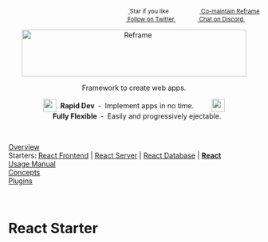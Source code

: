 <!---






    WARNING, READ THIS.
    This is a computed file. Do not edit.
    Edit `/docs/react-starter.template.md` instead.












    WARNING, READ THIS.
    This is a computed file. Do not edit.
    Edit `/docs/react-starter.template.md` instead.












    WARNING, READ THIS.
    This is a computed file. Do not edit.
    Edit `/docs/react-starter.template.md` instead.












    WARNING, READ THIS.
    This is a computed file. Do not edit.
    Edit `/docs/react-starter.template.md` instead.












    WARNING, READ THIS.
    This is a computed file. Do not edit.
    Edit `/docs/react-starter.template.md` instead.






-->
<p align="right">
    <sup>
        <a href="#">
            <img
              src="https://github.com/reframejs/reframe/raw/master/docs/images/star.svg?sanitize=true"
              width="16"
              height="12"
            >
        </a>
        Star if you like
        &nbsp;&nbsp;&nbsp;&nbsp;
        &nbsp;&nbsp;&nbsp;&nbsp;
        &nbsp;&nbsp;
        <a href="https://github.com/reframejs/reframe/blob/master/docs/contributing.md">
            <img
              src="https://github.com/reframejs/reframe/raw/master/docs/images/biceps.min.svg?sanitize=true"
              width="16"
              height="14"
            >
            Co-maintain Reframe
        </a>
    </sup>
    <br/>
    <sup>
        <a href="https://twitter.com/reframejs">
            <img
              src="https://github.com/reframejs/reframe/raw/master/docs/images/twitter-logo.svg?sanitize=true"
              width="15"
              height="13"
            >
            Follow on Twitter
        </a>
        &nbsp;&nbsp;&nbsp;&nbsp;&nbsp;
        &nbsp;&nbsp;
        <a href="https://discord.gg/kqXf65G">
            <img
              src="https://github.com/reframejs/reframe/raw/master/docs/images/chat.svg?sanitize=true"
              width="14"
              height="10"
            >
            Chat on Discord
        </a>
        &nbsp;&nbsp;&nbsp;&nbsp;
        &nbsp;&nbsp;&nbsp;&nbsp;
    </sup>
</p>
<p align="center">
    <a href="https://github.com/reframejs/reframe">
        <img src="https://github.com/reframejs/reframe/raw/master/docs/images/logo-with-title.min.svg?sanitize=true" width=450 height=94 style="max-width:100%;" alt="Reframe"/>
    </a>
</p>

<div><p align="center">
    Framework to create web apps.
</p></div>

<div><p align="center">
    <sub><sub><img src="https://github.com/reframejs/reframe/raw/docs/docs/images/thunderbolt.min.svg?sanitize=true" width="26" height="26"></sub></sub>&nbsp;&nbsp;<b>Rapid&nbsp;Dev</b>&nbsp;&nbsp;&#8209;&nbsp;&nbsp;Implement&nbsp;apps&nbsp;in&nbsp;no&nbsp;time.
    &nbsp; &nbsp; &nbsp; &nbsp;
    <sub><sub><img src="https://github.com/reframejs/reframe/raw/docs/docs/images/tornado.min.svg?sanitize=true" width="26" height="26"></sub></sub>&nbsp;&nbsp;&nbsp;<b>Fully&nbsp;Flexible</b>&nbsp;&nbsp;&#8209;&nbsp;&nbsp;Easily&nbsp;and&nbsp;progressively&nbsp;ejectable.
</p></div>

<br/>

[Overview](/../../)<br/>
Starters: [React Frontend](/docs/react-frontend-starter.md) | [React Server](/docs/react-server-starter.md) | [React Database](/docs/react-database-starter.md) | [**React**](/docs/react-starter.md)<br/>
[Usage Manual](/docs/usage-manual.md)<br/>
[Concepts](/docs/concepts.md)<br/>
[Plugins](/docs/plugins.md)

<br/>

# React Starter


<!---






    WARNING, READ THIS.
    This is a computed file. Do not edit.
    Edit `/docs/react-starter.template.md` instead.












    WARNING, READ THIS.
    This is a computed file. Do not edit.
    Edit `/docs/react-starter.template.md` instead.












    WARNING, READ THIS.
    This is a computed file. Do not edit.
    Edit `/docs/react-starter.template.md` instead.












    WARNING, READ THIS.
    This is a computed file. Do not edit.
    Edit `/docs/react-starter.template.md` instead.












    WARNING, READ THIS.
    This is a computed file. Do not edit.
    Edit `/docs/react-starter.template.md` instead.






-->
